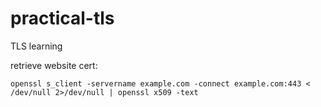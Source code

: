# practical-tls

TLS learning

retrieve website cert:

```
openssl s_client -servername example.com -connect example.com:443 < /dev/null 2>/dev/null | openssl x509 -text
```
